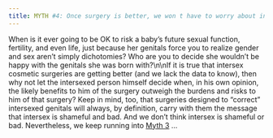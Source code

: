 ```yaml
---
title: MYTH #4: Once surgery is better, we won t have to worry about intersex
---
```


When is it ever going to be OK to risk a baby&#8217;s future sexual function, fertility, and even life, just because her genitals force you to realize gender and sex aren&#8217;t simply dichotomies? Who are you to decide she wouldn&#8217;t be happy with the genitals she was born with?\n\nIf it is true that intersex cosmetic surgeries are getting better (and we lack the data to know), then why not let the intersexed person himself decide when, in his own opinion, the likely benefits to him of the surgery outweigh the burdens and risks to him of that surgery? Keep in mind, too, that surgeries designed to &#8220;correct&#8221; intersexed genitals will always, by definition, carry with them the message that intersex is shameful and bad. And we don&#8217;t think intersex is shameful or bad. Nevertheless, we keep running into [Myth 3][1] &#8230;

 [1]: /faq/ten_myths/magic